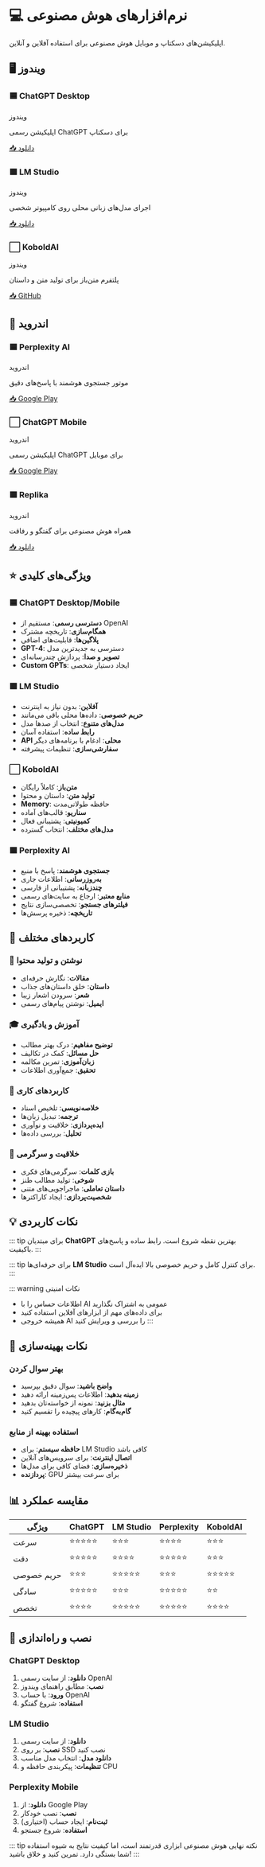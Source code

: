 # 💻 نرم‌افزارهای هوش مصنوعی

اپلیکیشن‌های دسکتاپ و موبایل هوش مصنوعی برای استفاده آفلاین و آنلاین.

## 🖥️ ویندوز

<div class="app-cards">
  <div class="app-card">
    <h3>🟦 ChatGPT Desktop</h3>
    <div class="platforms">
      <span class="platform-tag">ویندوز</span>
    </div>
    <p>اپلیکیشن رسمی ChatGPT برای دسکتاپ</p>
    <div class="apps">
      <a href="https://chat.openai.com/" class="app-link" target="_blank">
        📥 دانلود
      </a>
    </div>
  </div>

  <div class="app-card">
    <h3>🟪 LM Studio</h3>
    <div class="platforms">
      <span class="platform-tag">ویندوز</span>
    </div>
    <p>اجرای مدل‌های زبانی محلی روی کامپیوتر شخصی</p>
    <div class="apps">
      <a href="https://lmstudio.ai/" class="app-link" target="_blank">
        📥 دانلود
      </a>
    </div>
  </div>

  <div class="app-card">
    <h3>⬜ KoboldAI</h3>
    <div class="platforms">
      <span class="platform-tag">ویندوز</span>
    </div>
    <p>پلتفرم متن‌باز برای تولید متن و داستان</p>
    <div class="apps">
      <a href="https://github.com/KoboldAI/KoboldAI-Client" class="app-link" target="_blank">
        📥 GitHub
      </a>
    </div>
  </div>
</div>

## 📱 اندروید

<div class="app-cards">
  <div class="app-card">
    <h3>🟦 Perplexity AI</h3>
    <div class="platforms">
      <span class="platform-tag">اندروید</span>
    </div>
    <p>موتور جستجوی هوشمند با پاسخ‌های دقیق</p>
    <div class="apps">
      <a href="https://play.google.com/store/apps/details?id=ai.perplexity.app.android" class="app-link" target="_blank">
        📥 Google Play
      </a>
    </div>
  </div>

  <div class="app-card">
    <h3>⬜ ChatGPT Mobile</h3>
    <div class="platforms">
      <span class="platform-tag">اندروید</span>
    </div>
    <p>اپلیکیشن رسمی ChatGPT برای موبایل</p>
    <div class="apps">
      <a href="https://play.google.com/store/apps/details?id=com.openai.chatgpt" class="app-link" target="_blank">
        📥 Google Play
      </a>
    </div>
  </div>

  <div class="app-card">
    <h3>🟪 Replika</h3>
    <div class="platforms">
      <span class="platform-tag">اندروید</span>
    </div>
    <p>همراه هوش مصنوعی برای گفتگو و رفاقت</p>
    <div class="apps">
      <a href="https://replika.ai/" class="app-link" target="_blank">
        📥 دانلود
      </a>
    </div>
  </div>
</div>

## ⭐ ویژگی‌های کلیدی

### 🟦 ChatGPT Desktop/Mobile
- **دسترسی رسمی**: مستقیم از OpenAI
- **همگام‌سازی**: تاریخچه مشترک
- **پلاگین‌ها**: قابلیت‌های اضافی
- **GPT-4**: دسترسی به جدیدترین مدل
- **تصویر و صدا**: پردازش چندرسانه‌ای
- **Custom GPTs**: ایجاد دستیار شخصی

### 🟪 LM Studio
- **آفلاین**: بدون نیاز به اینترنت
- **حریم خصوصی**: داده‌ها محلی باقی می‌مانند
- **مدل‌های متنوع**: انتخاب از صدها مدل
- **رابط ساده**: استفاده آسان
- **API محلی**: ادغام با برنامه‌های دیگر
- **سفارشی‌سازی**: تنظیمات پیشرفته

### ⬜ KoboldAI
- **متن‌باز**: کاملاً رایگان
- **تولید متن**: داستان و محتوا
- **Memory**: حافظه طولانی‌مدت
- **سناریو**: قالب‌های آماده
- **کمیونیتی**: پشتیبانی فعال
- **مدل‌های مختلف**: انتخاب گسترده

### 🟦 Perplexity AI
- **جستجوی هوشمند**: پاسخ با منبع
- **به‌روزرسانی**: اطلاعات جاری
- **چندزبانه**: پشتیبانی از فارسی
- **منابع معتبر**: ارجاع به سایت‌های رسمی
- **فیلترهای جستجو**: تخصصی‌سازی نتایج
- **تاریخچه**: ذخیره پرسش‌ها

## 🎯 کاربردهای مختلف

### 📝 نوشتن و تولید محتوا
- **مقالات**: نگارش حرفه‌ای
- **داستان**: خلق داستان‌های جذاب
- **شعر**: سرودن اشعار زیبا
- **ایمیل**: نوشتن پیام‌های رسمی

### 🎓 آموزش و یادگیری
- **توضیح مفاهیم**: درک بهتر مطالب
- **حل مسائل**: کمک در تکالیف
- **زبان‌آموزی**: تمرین مکالمه
- **تحقیق**: جمع‌آوری اطلاعات

### 💼 کاربردهای کاری
- **خلاصه‌نویسی**: تلخیص اسناد
- **ترجمه**: تبدیل زبان‌ها
- **ایده‌پردازی**: خلاقیت و نوآوری
- **تحلیل**: بررسی داده‌ها

### 🎨 خلاقیت و سرگرمی
- **بازی کلمات**: سرگرمی‌های فکری
- **شوخی**: تولید مطالب طنز
- **داستان تعاملی**: ماجراجویی‌های متنی
- **شخصیت‌پردازی**: ایجاد کاراکترها

## 💡 نکات کاربردی

::: tip برای مبتدیان
**ChatGPT** بهترین نقطه شروع است. رابط ساده و پاسخ‌های باکیفیت.
:::

::: tip برای حرفه‌ای‌ها
**LM Studio** برای کنترل کامل و حریم خصوصی بالا ایده‌آل است.
:::

::: warning نکات امنیتی
- اطلاعات حساس را با AI عمومی به اشتراک نگذارید
- برای داده‌های مهم از ابزارهای آفلاین استفاده کنید
- همیشه خروجی AI را بررسی و ویرایش کنید
:::

## 🚀 نکات بهینه‌سازی

### بهتر سوال کردن
- **واضح باشید**: سوال دقیق بپرسید
- **زمینه بدهید**: اطلاعات پس‌زمینه ارائه دهید
- **مثال بزنید**: نمونه از خواسته‌تان بدهید
- **گام‌به‌گام**: کارهای پیچیده را تقسیم کنید

### استفاده بهینه از منابع
- **حافظه سیستم**: برای LM Studio کافی باشد
- **اتصال اینترنت**: برای سرویس‌های آنلاین
- **ذخیره‌سازی**: فضای کافی برای مدل‌ها
- **پردازنده**: GPU برای سرعت بیشتر

## 📊 مقایسه عملکرد

| ویژگی | ChatGPT | LM Studio | Perplexity | KoboldAI |
|--------|---------|-----------|------------|-----------|
| سرعت | ⭐⭐⭐⭐⭐ | ⭐⭐⭐ | ⭐⭐⭐⭐ | ⭐⭐⭐ |
| دقت | ⭐⭐⭐⭐⭐ | ⭐⭐⭐⭐ | ⭐⭐⭐⭐⭐ | ⭐⭐⭐ |
| حریم خصوصی | ⭐⭐⭐ | ⭐⭐⭐⭐⭐ | ⭐⭐⭐ | ⭐⭐⭐⭐⭐ |
| سادگی | ⭐⭐⭐⭐⭐ | ⭐⭐⭐ | ⭐⭐⭐⭐⭐ | ⭐⭐ |
| تخصص | ⭐⭐⭐⭐ | ⭐⭐⭐⭐⭐ | ⭐⭐⭐⭐⭐ | ⭐⭐⭐⭐ |

## 🔧 نصب و راه‌اندازی

### ChatGPT Desktop
1. **دانلود**: از سایت رسمی OpenAI
2. **نصب**: مطابق راهنمای ویندوز
3. **ورود**: با حساب OpenAI
4. **استفاده**: شروع گفتگو

### LM Studio
1. **دانلود**: از سایت رسمی
2. **نصب**: بر روی SSD نصب کنید
3. **دانلود مدل**: انتخاب مدل مناسب
4. **تنظیمات**: پیکربندی حافظه و CPU

### Perplexity Mobile
1. **دانلود**: از Google Play
2. **نصب**: نصب خودکار
3. **ثبت‌نام**: ایجاد حساب (اختیاری)
4. **استفاده**: شروع جستجو

::: tip نکته نهایی
هوش مصنوعی ابزاری قدرتمند است، اما کیفیت نتایج به شیوه استفاده شما بستگی دارد. تمرین کنید و خلاق باشید!
:::